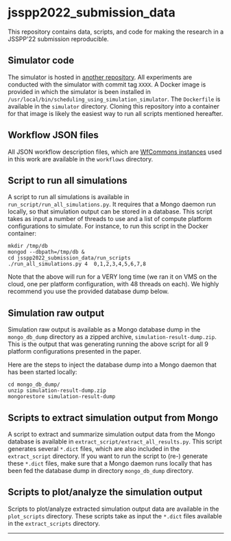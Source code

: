 # jsspp2022_submission_data

This repository contains data, scripts, and code for making the research in a JSSPP'22 submission reproducible.

## Simulator code

The simulator is hosted in [another repository](https://github.com/wrench-project/scheduling_using_simulation_simulator). All experiments are
conducted with the simulator with commit tag `XXXX`. A Docker image is
provided in which the simulator is been installed in
`/usr/local/bin/scheduling_using_simulation_simulator`. The `Dockerfile` is
available in the `simulator` directory. Cloning this repository into a
container for that image is likely the easiest way to run all scripts
mentioned hereafter.

## Workflow JSON files

All JSON workflow description files, which are [WfCommons instances](https://wfcommons.org/instances) used in this work are available in the `workflows` directory. 

## Script to run all simulations

A script to run all simulations is available in `run_script/run_all_simulations.py`. It requires that a Mongo daemon run locally, so that simulation output can be stored in a database.  This script takes as input a number of threads to use and a list of compute platform configurations to simulate. For instance, to run this script in the Docker container:

```
mkdir /tmp/db
mongod --dbpath=/tmp/db & 
cd jsspp2022_submission_data/run_scripts
./run_all_simulations.py 4  0,1,2,3,4,5,6,7,8
```

Note that the above will run for a VERY long time (we ran it on VMS on the
cloud, one per platform configuration, with 48 threads on each). We highly
recommend you use the provided database dump below.



## Simulation raw output

Simulation raw output is available as a Mongo database dump in the `mongo_db_dump` directory as a zipped archive, `simulation-result-dump.zip`. This is the output that was generating running the above script for all 9 platform configurations presented in the paper. 

Here are the steps to inject the database dump into a Mongo daemon that has been started locally:

```
cd mongo_db_dump/
unzip simulation-result-dump.zip
mongorestore simulation-result-dump
```

## Scripts to extract simulation output from Mongo

A script to extract and summarize simulation output data from the Mongo database is available in `extract_script/extract_all_results.py`. This script generates several `*.dict` files, which are also included in the `extract_script` directory.  If you want to run the script to (re-) generate these `*.dict` files, make sure that a Mongo daemon runs locally that has been fed the database dump in directory `mongo_db_dump` directory. 

## Scripts to plot/analyze the simulation output

Scripts to plot/analyze extracted simulation output data are available in the `plot_scripts` directory.  These scripts take as input the `*.dict` files available in the `extract_scripts` directory.

---

